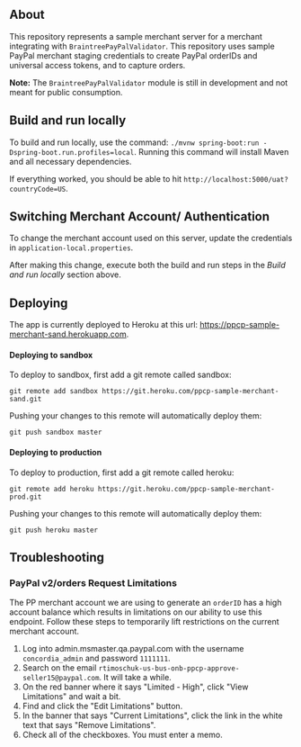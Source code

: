 ## About
This repository represents a sample merchant server for a merchant integrating with `BraintreePayPalValidator`. This repository uses sample PayPal merchant staging credentials to create PayPal orderIDs and universal access tokens, and to capture orders.

**Note:** The `BraintreePayPalValidator` module is still in development and not meant for public consumption.

## Build and run locally
To build and run locally, use the command: `./mvnw spring-boot:run -Dspring-boot.run.profiles=local`. Running this command will install Maven and all necessary dependencies.

If everything worked, you should be able to hit `http://localhost:5000/uat?countryCode=US`.

## Switching Merchant Account/ Authentication

To change the merchant account used on this server, update the credentials in `application-local.properties`.

After making this change, execute both the build and run steps in the *Build and run locally* section above.

## Deploying

The app is currently deployed to Heroku at this url: https://ppcp-sample-merchant-sand.herokuapp.com.

#### Deploying to sandbox

To deploy to sandbox, first add a git remote called sandbox:

`git remote add sandbox https://git.heroku.com/ppcp-sample-merchant-sand.git`

Pushing your changes to this remote will automatically deploy them:

`git push sandbox master`

#### Deploying to production

To deploy to production, first add a git remote called heroku:

`git remote add heroku https://git.heroku.com/ppcp-sample-merchant-prod.git`

Pushing your changes to this remote will automatically deploy them:

`git push heroku master`

## Troubleshooting

### PayPal v2/orders Request Limitations
The PP merchant account we are using to generate an `orderID` has a high account balance which results in limitations on our ability to use this endpoint. Follow these steps to temporarily lift restrictions on the current merchant account.

1. Log into admin.msmaster.qa.paypal.com with the username `concordia_admin` and password `1111111`.
2. Search on the email `rtimoschuk-us-bus-onb-ppcp-approve-seller15@paypal.com`. It will take a while.
3. On the red banner where it says "Limited - High", click "View Limitations" and wait a bit.
4. Find and click the "Edit Limitations" button.
5. In the banner that says "Current Limitations", click the link in the white text that says "Remove Limitations".
6. Check all of the checkboxes. You must enter a memo.

